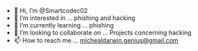 - 👋 Hi, I’m @Smartcodec02
- 👀 I’m interested in ... phishing and hacking
- 🌱 I’m currently learning ... phishing
- 💞️ I’m looking to collaborate on ... Projects concerning hacking
- 📫 How to reach me ...
michealdarwin.genius@gmail.com
<!---
Smartcodec02/Smartcodec02 is a ✨ special ✨ repository because its `README.md` (this file) appears on your GitHub profile.
You can click the Preview link to take a look at your changes.
--->
